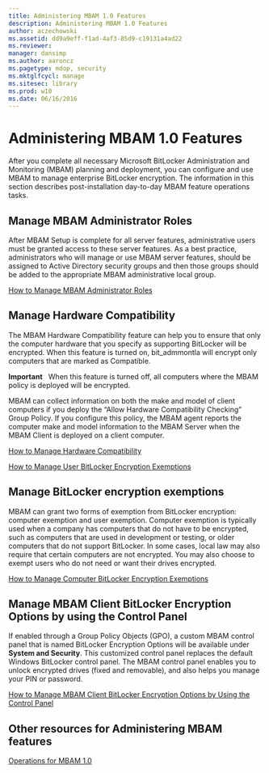 ```yaml
---
title: Administering MBAM 1.0 Features
description: Administering MBAM 1.0 Features
author: aczechowski
ms.assetid: dd9a9eff-f1ad-4af3-85d9-c19131a4ad22
ms.reviewer: 
manager: dansimp
ms.author: aaroncz
ms.pagetype: mdop, security
ms.mktglfcycl: manage
ms.sitesec: library
ms.prod: w10
ms.date: 06/16/2016
---
```



# Administering MBAM 1.0 Features


After you complete all necessary Microsoft BitLocker Administration and Monitoring (MBAM) planning and deployment, you can configure and use MBAM to manage enterprise BitLocker encryption. The information in this section describes post-installation day-to-day MBAM feature operations tasks.

## Manage MBAM Administrator Roles


After MBAM Setup is complete for all server features, administrative users must be granted access to these server features. As a best practice, administrators who will manage or use MBAM server features, should be assigned to Active Directory security groups and then those groups should be added to the appropriate MBAM administrative local group.

[How to Manage MBAM Administrator Roles](how-to-manage-mbam-administrator-roles-mbam-1.md)

## Manage Hardware Compatibility


The MBAM Hardware Compatibility feature can help you to ensure that only the computer hardware that you specify as supporting BitLocker will be encrypted. When this feature is turned on, bit\_admmontla will encrypt only computers that are marked as Compatible.

**Important**  
When this feature is turned off, all computers where the MBAM policy is deployed will be encrypted.

 

MBAM can collect information on both the make and model of client computers if you deploy the “Allow Hardware Compatibility Checking” Group Policy. If you configure this policy, the MBAM agent reports the computer make and model information to the MBAM Server when the MBAM Client is deployed on a client computer.

[How to Manage Hardware Compatibility](how-to-manage-hardware-compatibility-mbam-1.md)

[How to Manage User BitLocker Encryption Exemptions](how-to-manage-user-bitlocker-encryption-exemptions-mbam-1.md)

## Manage BitLocker encryption exemptions


MBAM can grant two forms of exemption from BitLocker encryption: computer exemption and user exemption. Computer exemption is typically used when a company has computers that do not have to be encrypted, such as computers that are used in development or testing, or older computers that do not support BitLocker. In some cases, local law may also require that certain computers are not encrypted. You may also choose to exempt users who do not need or want their drives encrypted.

[How to Manage Computer BitLocker Encryption Exemptions](how-to-manage-computer-bitlocker-encryption-exemptions.md)

## Manage MBAM Client BitLocker Encryption Options by using the Control Panel


If enabled through a Group Policy Objects (GPO), a custom MBAM control panel that is named BitLocker Encryption Options will be available under **System and Security**. This customized control panel replaces the default Windows BitLocker control panel. The MBAM control panel enables you to unlock encrypted drives (fixed and removable), and also helps you manage your PIN or password.

[How to Manage MBAM Client BitLocker Encryption Options by Using the Control Panel](how-to-manage-mbam-client-bitlocker-encryption-options-by-using-the-control-panel-mbam-1.md)

## Other resources for Administering MBAM features


[Operations for MBAM 1.0](operations-for-mbam-10.md)

 

 





